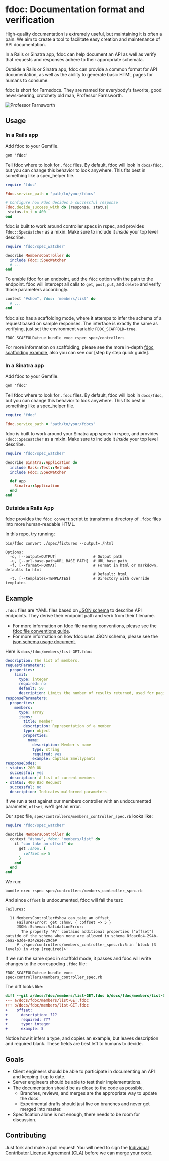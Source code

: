 # fdoc: Documentation format and verification

High-quality documentation is extremely useful, but maintaining it is often a pain. We aim to create a tool to facilitate easy creation and maintenance of API documentation.

In a Rails or Sinatra app, fdoc can help document an API as well as verify that requests and responses adhere to their appropriate schemata.

Outside a Rails or Sinatra app, fdoc can provide a common format for API documentation, as well as the ability to generate basic HTML pages for humans to consume.

fdoc is short for Farnsdocs. They are named for everybody's favorite, good news-bearing, crotchety old man, Professor Farnsworth.

![Professor Farnsworth][github_img]

## Usage

### In a Rails app

Add fdoc to your Gemfile.

    gem 'fdoc'

Tell fdoc where to look for `.fdoc` files. By default, fdoc will look in `docs/fdoc`, but you can change this behavior to look anywhere. This fits best in something like a spec\_helper file.

```ruby
require 'fdoc'

Fdoc.service_path = "path/to/your/fdocs"

# Configure how Fdoc decides a successful response
Fdoc.decide_success_with do |response, status|
 status.to_i < 400
end

```

fdoc is built to work around controller specs in rspec, and provides `Fdoc::SpecWatcher` as a mixin. Make sure to include it *inside* your top level describe.

```ruby
require 'fdoc/spec_watcher'

describe MembersController do
  include Fdoc::SpecWatcher
  # ...
end
```

To enable fdoc for an endpoint, add the `fdoc` option with the path to the endpoint. fdoc will intercept all calls to `get`, `post`, `put`, and `delete` and verify those parameters accordingly.

```ruby
context "#show", fdoc: 'members/list' do
  # ...
end
```

fdoc also has a scaffolding mode, where it attemps to infer the schema of a request based on sample responses. The interface is exactly the same as verifying, just set the environment variable `FDOC_SCAFFOLD=true`.

    FDOC_SCAFFOLD=true bundle exec rspec spec/controllers

For more information on scaffolding, please see the more in-depth [fdoc scaffolding example][github_scaffold], also you can see our [step by step quick guide].

### In a Sinatra app

Add fdoc to your Gemfile.

    gem 'fdoc'

Tell fdoc where to look for `.fdoc` files. By default, fdoc will look in `docs/fdoc`, but you can change this behavior to look anywhere. This fits best in something like a spec\_helper file.

```ruby
require 'fdoc'

Fdoc.service_path = "path/to/your/fdocs"
```

fdoc is built to work around your Sinatra app specs in rspec, and provides `Fdoc::SpecWatcher` as a mixin. Make sure to include it *inside* your top level describe.

```ruby
require 'fdoc/spec_watcher'

describe Sinatra::Application do
  include Rack::Test::Methods
  include Fdoc::SpecWatcher

  def app
    Sinatra::Application
  end
end
```

### Outside a Rails App

fdoc provides the `fdoc convert` script to transform a directory of `.fdoc` files into more human-readable HTML.

In this repo, try running:

    bin/fdoc convert ./spec/fixtures --output=./html

```
Options:
  -o, [--output=OUTPUT]                # Output path
  -u, [--url-base-path=URL_BASE_PATH]  # URL base path
  -f, [--format=FORMAT]                # Format in html or markdown, defaults to html
                                       # Default: html
  -t, [--templates=TEMPLATES]          # Directory with override templates
```

## Example

`.fdoc` files are YAML files based on [JSON schema][json_schema] to describe API endpoints. They derive their endpoint path and verb from their filename.

- For more information on fdoc file naming conventions, please see the [fdoc file conventions guide][github_files].
- For more information on how fdoc uses JSON schema, please see the [json schema usage document][github_json].

Here is `docs/fdoc/members/list-GET.fdoc`:

```yaml
description: The list of members.
requestParameters:
  properties:
    limit:
      type: integer
      required: no
      default: 50
      description: Limits the number of results returned, used for paging.
responseParameters:
  properties:
    members:
      type: array
      items:
        title: member
        description: Representation of a member
        type: object
        properties:
          name:
            description: Member's name
            type: string
            required: yes
            example: Captain Smellypants
responseCodes:
- status: 200 OK
  successful: yes
  description: A list of current members
- status: 400 Bad Request
  successful: no
  description: Indicates malformed parameters
```

If we run a test against our members controller with an undocumented parameter, `offset`, we'll get an error.

Our spec file, `spec/controllers/members_controller_spec.rb` looks like:

```ruby
require 'fdoc/spec_watcher'

describe MembersController do
  context "#show", fdoc: "members/list" do
    it "can take an offset" do
      get :show, {
        :offset => 5
      }
    end
  end
end
```

We run:

    bundle exec rspec spec/controllers/members_controller_spec.rb

And since `offset` is undocumented, fdoc will fail the test:

    Failures:

      1) MembersController#show can take an offset
         Failure/Error: get :show, { :offset => 5 }
         JSON::Schema::ValidationError:
           The property '#/' contains additional properties ["offset"] outside of the schema when none are allowed in schema 8fcac6c4-294b-56a2-a3de-9342e2e729da#
         # ./spec/controllers/members_controller_spec.rb:5:in `block (3 levels) in <top (required)>'

If we run the same spec in scaffold mode, it passes and fdoc will write changes to the correspoding `.fdoc` file:

    FDOC_SCAFFOLD=true bundle exec spec/controllers/members_controller_spec.rb

The diff looks like:

```diff
diff --git a/docs/fdoc/members/list-GET.fdoc b/docs/fdoc/members/list-GET.fdoc b2e3656..dfa363a 100644
--- a/docs/fdoc/members/list-GET.fdoc
+++ b/docs/fdoc/members/list-GET.fdoc
+    offset:
+      description: ???
+      required: ???
+      type: integer
+      example: 5
```

Notice how it infers a type, and copies an example, but leaves description and required blank. These fields are best left to humans to decide.


## Goals

- Client engineers should be able to participate in documenting an API and
  keeping it up to date.
- Server engineers should be able to test their implementations.
- The documentation should be as close to the code as possible.
  - Branches, reviews, and merges are the appropriate way to update the docs.
  - Experimental drafts should just live on branches and never get
    merged into master.
- Specification alone is not enough, there needs to be room for discussion.

## Contributing

Just fork and make a pull request! You will need to sign the [Individual Contributor License Agreement (CLA)][contrib_license] before we can merge your code.

[github_img]: https://github.com/square/fdoc/raw/master/docs/farnsworth.png
[github_scaffold]: https://github.com/square/fdoc/blob/master/docs/scaffold.md
[github_json]: https://github.com/square/fdoc/blob/master/docs/json_schema.md
[github_files]: https://github.com/square/fdoc/blob/master/docs/files.md
[github_guide]: https://github.com/square/fdoc/blob/master/docs/guide.md
[json_schema]: http://json-schema.org/
[contrib_license]: https://spreadsheets.google.com/spreadsheet/viewform?formkey=dDViT2xzUHAwRkI3X3k5Z0lQM091OGc6MQ&ndplr=1
